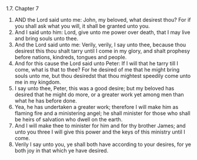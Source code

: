 1.7. Chapter 7
1. AND the Lord said unto me: John, my beloved, what desirest thou? For if you shall ask what you will, it shall be granted unto you.
2. And I said unto him: Lord, give unto me power over death, that I may live and bring souls unto thee.
3. And the Lord said unto me: Verily, verily, I say unto thee, because thou desirest this thou shalt tarry until I come in my glory, and shalt prophesy before nations, kindreds, tongues and people.
4. And for this cause the Lord said unto Peter: If I will that he tarry till I come, what is that to thee? For he desired of me that he might bring souls unto me, but thou desiredst that thou mightest speedily come unto me in my kingdom.
5. I say unto thee, Peter, this was a good desire; but my beloved has desired that he might do more, or a greater work yet among men than what he has before done.
6. Yea, he has undertaken a greater work; therefore I will make him as flaming fire and a ministering angel; he shall minister for those who shall be heirs of salvation who dwell on the earth.
7. And I will make thee to minister for him and for thy brother James; and unto you three I will give this power and the keys of this ministry until I come.
8. Verily I say unto you, ye shall both have according to your desires, for ye both joy in that which ye have desired.

